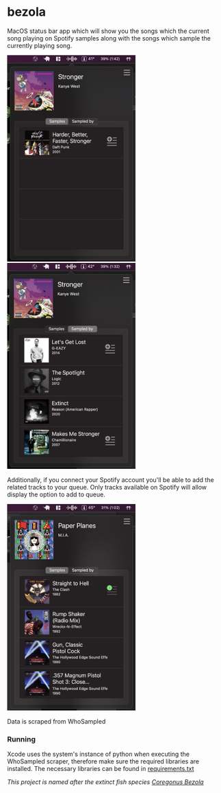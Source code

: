 # bezola

MacOS status bar app which will show you the songs which the current song playing on Spotify samples along with the songs which sample the currently playing song.

<div float="left">
<img src="misc/samples.png" width="300"/>
<img src="misc/sampled_by.png" width="300"/>
</div>

Additionally, if you connect your Spotify account you'll be able to add the related tracks to your queue. Only tracks available on Spotify will allow display the option to add to queue.

<img src="misc/add_to_queue.png" width="300"/>

Data is scraped from WhoSampled

### Running
Xcode uses the system's instance of python when executing the WhoSampled scraper, therefore make sure the required libraries are installed. The necessary libraries can be found in [requirements.txt](misc/requirements.txt)




*This project is named after the extinct fish species [Coregonus Bezola](https://en.wikipedia.org/wiki/Coregonus_bezola)*
